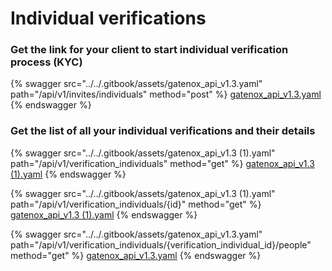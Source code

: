 # Individual verifications

### Get the link for your client to start individual verification process (KYC)

{% swagger src="../../.gitbook/assets/gatenox_api_v1.3.yaml" path="/api/v1/invites/individuals" method="post" %}
[gatenox_api_v1.3.yaml](../../.gitbook/assets/gatenox_api_v1.3.yaml)
{% endswagger %}

### Get the list of all your individual verifications and their details

{% swagger src="../../.gitbook/assets/gatenox_api_v1.3 (1).yaml" path="/api/v1/verification_individuals" method="get" %}
[gatenox_api_v1.3 (1).yaml](<../../.gitbook/assets/gatenox_api_v1.3 (1).yaml>)
{% endswagger %}

{% swagger src="../../.gitbook/assets/gatenox_api_v1.3 (1).yaml" path="/api/v1/verification_individuals/{id}" method="get" %}
[gatenox_api_v1.3 (1).yaml](<../../.gitbook/assets/gatenox_api_v1.3 (1).yaml>)
{% endswagger %}

{% swagger src="../../.gitbook/assets/gatenox_api_v1.3.yaml" path="/api/v1/verification_individuals/{verification_individual_id}/people" method="get" %}
[gatenox_api_v1.3.yaml](../../.gitbook/assets/gatenox_api_v1.3.yaml)
{% endswagger %}
